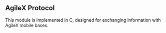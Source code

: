## AgileX Protocol

This module is implemented in C, designed for exchanging information with AgileX mobile bases.